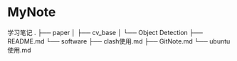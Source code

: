# MyNote
学习笔记
.
├── paper
│   ├── cv_base
│   └── Object Detection
├── README.md
└── software
    ├── clash使用.md
    ├── GitNote.md
    └── ubuntu 使用.md